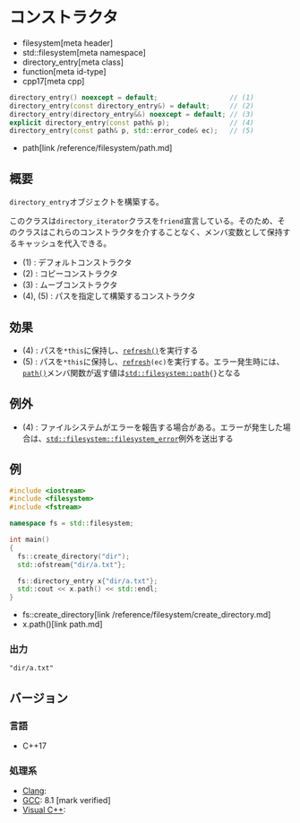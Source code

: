 # コンストラクタ
* filesystem[meta header]
* std::filesystem[meta namespace]
* directory_entry[meta class]
* function[meta id-type]
* cpp17[meta cpp]

```cpp
directory_entry() noexcept = default;                  // (1)
directory_entry(const directory_entry&) = default;     // (2)
directory_entry(directory_entry&&) noexcept = default; // (3)
explicit directory_entry(const path& p);               // (4)
directory_entry(const path& p, std::error_code& ec);   // (5)
```
* path[link /reference/filesystem/path.md]

## 概要
`directory_entry`オブジェクトを構築する。

このクラスは`directory_iterator`クラスを`friend`宣言している。そのため、そのクラスはこれらのコンストラクタを介することなく、メンバ変数として保持するキャッシュを代入できる。

- (1) : デフォルトコンストラクタ
- (2) : コピーコンストラクタ
- (3) : ムーブコンストラクタ
- (4), (5) : パスを指定して構築するコンストラクタ


## 効果
- (4) : パスを`*this`に保持し、[`refresh()`](refresh.md)を実行する
- (5) : パスを`*this`に保持し、[`refresh`](refresh.md)`(ec)`を実行する。エラー発生時には、[`path()`](path.md)メンバ関数が返す値は[`std::filesystem::path`](/reference/filesystem/path.md)`{}`となる


## 例外
- (4) : ファイルシステムがエラーを報告する場合がある。エラーが発生した場合は、[`std::filesystem::filesystem_error`](/reference/filesystem/filesystem_error.md)例外を送出する


## 例
```cpp example
#include <iostream>
#include <filesystem>
#include <fstream>

namespace fs = std::filesystem;

int main()
{
  fs::create_directory("dir");
  std::ofstream{"dir/a.txt"};

  fs::directory_entry x{"dir/a.txt"};
  std::cout << x.path() << std::endl;
}
```
* fs::create_directory[link /reference/filesystem/create_directory.md]
* x.path()[link path.md]

### 出力
```
"dir/a.txt"
```

## バージョン
### 言語
- C++17

### 処理系
- [Clang](/implementation.md#clang):
- [GCC](/implementation.md#gcc): 8.1 [mark verified]
- [Visual C++](/implementation.md#visual_cpp):
